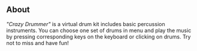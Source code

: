## About
*"Crazy Drummer"* is a virtual drum kit includes basic percussion instruments.
You can choose one set of drums in menu and play the music by pressing corresponding keys on the keyboard or clicking on drums. Try not to miss and have fun!

